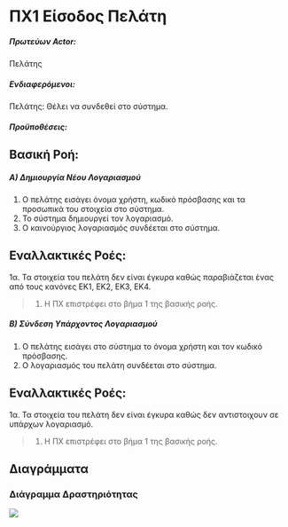 # ΠΧ1 Είσοδος Πελάτη

##### Πρωτεύων Actor:
Πελάτης

##### Ενδιαφερόμενοι:
Πελάτης: Θέλει να συνδεθεί στο σύστημα.

##### Προϋποθέσεις:

## Βασική Ροή:
##### A) Δημιουργία Νέου Λογαριασμού
1. Ο πελάτης εισάγει όνομα χρήστη, κωδικό πρόσβασης και τα προσωπικά του στοιχεία στο σύστημα.
2. Το σύστημα δημιουργεί τον λογαριασμό.
3. Ο καινούργιος λογαριασμός συνδέεται στο σύστημα.

## Εναλλακτικές Ροές:
1α. Τα στοιχεία του πελάτη δεν είναι έγκυρα καθώς παραβιάζεται ένας από τους κανόνες ΕΚ1, ΕΚ2, ΕΚ3, ΕΚ4.
> 1. Η ΠΧ επιστρέφει στο βήμα 1 της βασικής ροής.

##### Β) Σύνδεση Υπάρχοντος Λογαριασμού
1. Ο πελάτης εισάγει στο σύστημα το όνομα χρήστη και τον κωδικό πρόσβασης.
2. Ο λογαριασμός του πελάτη συνδέεται στο σύστημα.

## Εναλλακτικές Ροές:
1α. Τα στοιχεία του πελάτη δεν είναι έγκυρα καθώς δεν αντιστοιχουν σε υπάρχων λογαριασμό.
> 1. Η ΠΧ επιστρέφει στο βήμα 1 της βασικής ροής.

## Διαγράμματα

### Διάγραμμα Δραστηριότητας
[<img src="https://gitlab.com/softeng-2019-20/pc-store/-/raw/master/requirements/diagrams/activity-sign-in.png">](https://gitlab.com/softeng-2019-20/pc-store/-/raw/master/requirements/diagrams/activity-sign-in.png)